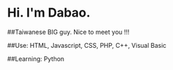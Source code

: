 # Hi. I'm Dabao.

##Taiwanese BIG guy. Nice to meet you !!!

##Use: HTML, Javascript, CSS, PHP, C++, Visual Basic

##Learning: Python